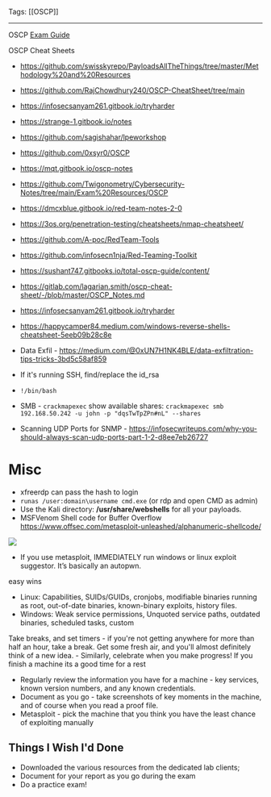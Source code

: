 Tags: [[OSCP]]

---
OSCP [Exam Guide](https://help.offsec.com/hc/en-us/articles/360040165632-OSCP-Exam-Guide-Newly-Updated)

OSCP Cheat Sheets
- https://github.com/swisskyrepo/PayloadsAllTheThings/tree/master/Methodology%20and%20Resources

- https://github.com/RajChowdhury240/OSCP-CheatSheet/tree/main
- https://infosecsanyam261.gitbook.io/tryharder
- https://strange-1.gitbook.io/notes
- https://github.com/sagishahar/lpeworkshop
- https://github.com/0xsyr0/OSCP
- https://mqt.gitbook.io/oscp-notes
- https://github.com/Twigonometry/Cybersecurity-Notes/tree/main/Exam%20Resources/OSCP
- https://dmcxblue.gitbook.io/red-team-notes-2-0
- https://3os.org/penetration-testing/cheatsheets/nmap-cheatsheet/
- https://github.com/A-poc/RedTeam-Tools
- https://github.com/infosecn1nja/Red-Teaming-Toolkit
- https://sushant747.gitbooks.io/total-oscp-guide/content/
- https://gitlab.com/lagarian.smith/oscp-cheat-sheet/-/blob/master/OSCP_Notes.md
- https://infosecsanyam261.gitbook.io/tryharder
- https://happycamper84.medium.com/windows-reverse-shells-cheatsheet-5eeb09b28c8e
- Data Exfil - https://medium.com/@0xUN7H1NK4BLE/data-exfiltration-tips-tricks-3bd5c58af859

- If it's running SSH, find/replace the id_rsa
- `!/bin/bash`
- SMB - `crackmapexec` show available shares: `crackmapexec smb 192.168.50.242 -u john -p "dqsTwTpZPn#nL" --shares`
- Scanning UDP Ports for SNMP - https://infosecwriteups.com/why-you-should-always-scan-udp-ports-part-1-2-d8ee7eb26727
# Misc
- xfreerdp can pass the hash to login
- `runas /user:domain\username cmd.exe` (or rdp and open CMD as admin)
- Use the Kali directory: **/usr/share/webshells** for all your payloads.
- MSFVenom Shell code for Buffer Overflow https://www.offsec.com/metasploit-unleashed/alphanumeric-shellcode/ 


![](https://johnjhacking.com/uploads/autonmap.png)  
-   If you use metasploit, IMMEDIATELY run windows or linux exploit suggestor. It’s basically an autopwn.

easy wins

-   Linux: Capabilities, SUIDs/GUIDs, cronjobs, modifiable binaries running as root, out-of-date binaries, known-binary exploits, history files.
-   Windows: Weak service permissions, Unquoted service paths, outdated binaries, scheduled tasks, custom 

Take breaks, and set timers - if you're not getting anywhere for more than half an hour, take a break. Get some fresh air, and you'll almost definitely think of a new idea. 
	- Similarly, celebrate when you make progress! If you finish a machine its a good time for a rest
- Regularly review the information you have for a machine - key services, known version numbers, and any known credentials. 
- Document as you go - take screenshots of key moments in the machine, and of course when you read a proof file.
- Metasploit - pick the machine that you think you have the least chance of exploiting manually

## Things I Wish I'd Done

- Downloaded the various resources from the dedicated lab clients; 
- Document for your report as you go during the exam
- Do a practice exam! 
